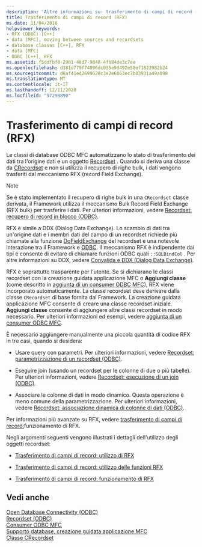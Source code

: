 ```yaml
---
description: 'Altre informazioni su: trasferimento di campi di record (RFX)'
title: Trasferimento di campi di record (RFX)
ms.date: 11/04/2016
helpviewer_keywords:
- RFX (ODBC) [C++]
- data [MFC], moving between sources and recordsets
- database classes [C++], RFX
- data [MFC]
- ODBC [C++], RFX
ms.assetid: f5ddfbf0-2901-48d7-9848-4fb84de3c7ee
ms.openlocfilehash: d181d779f74096dc035e9d492e50ef1823982b24
ms.sourcegitcommit: d6af41e42699628c3e2e6063ec7b03931a49a098
ms.translationtype: MT
ms.contentlocale: it-IT
ms.lasthandoff: 12/11/2020
ms.locfileid: "97298890"
---
```

# <a name="record-field-exchange-rfx"></a>Trasferimento di campi di record (RFX)

Le classi di database ODBC MFC automatizzano lo stato di trasferimento dei dati tra l'origine dati e un oggetto [Recordset](../../data/odbc/recordset-odbc.md) . Quando si deriva una classe da [CRecordset](../../mfc/reference/crecordset-class.md) e non si utilizza il recupero di righe bulk, i dati vengono trasferiti dal meccanismo RFX (record Field Exchange).

> [!NOTE]
> Se è stato implementato il recupero di righe bulk in una `CRecordset` classe derivata, il Framework utilizza il meccanismo Bulk Record Field Exchange (RFX bulk) per trasferire i dati. Per ulteriori informazioni, vedere [Recordset: recupero di record in blocco (ODBC)](../../data/odbc/recordset-fetching-records-in-bulk-odbc.md).

RFX è simile a DDX (Dialog Data Exchange). Lo scambio di dati tra un'origine dati e i membri dati del campo di un recordset richiede più chiamate alla funzione [DoFieldExchange](../../mfc/reference/crecordset-class.md#dofieldexchange) del recordset e una notevole interazione tra il Framework e [ODBC](../../data/odbc/odbc-basics.md). Il meccanismo RFX è indipendente dai tipi e consente di evitare di chiamare funzioni ODBC quali `::SQLBindCol` . Per altre informazioni su DDX, vedere [Convalida e DDX (Dialog Data Exchange)](../../mfc/dialog-data-exchange-and-validation.md).

RFX è soprattutto trasparente per l'utente. Se si dichiarano le classi recordset con la creazione guidata applicazione MFC o **Aggiungi classe** (come descritto in [aggiunta di un consumer ODBC MFC](../../mfc/reference/adding-an-mfc-odbc-consumer.md)), RFX viene incorporato automaticamente. La classe recordset deve derivare dalla classe `CRecordset` di base fornita dal Framework. La creazione guidata applicazione MFC consente di creare una classe recordset iniziale. **Aggiungi classe** consente di aggiungere altre classi recordset in modo necessario. Per ulteriori informazioni ed esempi, vedere [aggiunta di un consumer ODBC MFC](../../mfc/reference/adding-an-mfc-odbc-consumer.md).

È necessario aggiungere manualmente una piccola quantità di codice RFX in tre casi, quando si desidera:

- Usare query con parametri. Per ulteriori informazioni, vedere [Recordset: parametrizzazione di un recordset (ODBC)](../../data/odbc/recordset-parameterizing-a-recordset-odbc.md).

- Eseguire join (usando un recordset per le colonne di due o più tabelle). Per ulteriori informazioni, vedere [Recordset: esecuzione di un join (ODBC)](../../data/odbc/recordset-performing-a-join-odbc.md).

- Associare le colonne di dati in modo dinamico. Questa operazione è meno comune della parametrizzazione. Per ulteriori informazioni, vedere [Recordset: associazione dinamica di colonne di dati (ODBC)](../../data/odbc/recordset-dynamically-binding-data-columns-odbc.md).

Per informazioni più avanzate su RFX, vedere [trasferimento di campi di record:](../../data/odbc/record-field-exchange-how-rfx-works.md)funzionamento di RFX.

Negli argomenti seguenti vengono illustrati i dettagli dell'utilizzo degli oggetti recordset:

- [Trasferimento di campi di record: utilizzo di RFX](../../data/odbc/record-field-exchange-using-rfx.md)

- [Trasferimento di campi di record: utilizzo delle funzioni RFX](../../data/odbc/record-field-exchange-using-the-rfx-functions.md)

- [Trasferimento di campi di record: funzionamento di RFX](../../data/odbc/record-field-exchange-how-rfx-works.md)

## <a name="see-also"></a>Vedi anche

[Open Database Connectivity (ODBC)](../../data/odbc/open-database-connectivity-odbc.md)<br/>
[Recordset (ODBC)](../../data/odbc/recordset-odbc.md)<br/>
[Consumer ODBC MFC](../../mfc/reference/adding-an-mfc-odbc-consumer.md)<br/>
[Supporto database, creazione guidata applicazione MFC](../../mfc/reference/database-support-mfc-application-wizard.md)<br/>
[Classe CRecordset](../../mfc/reference/crecordset-class.md)
